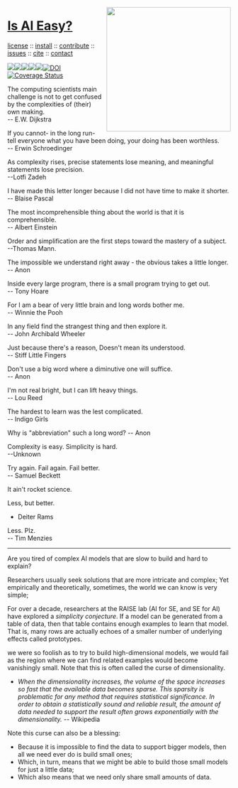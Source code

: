 <a name=top><img align=right width=280 src="https://pngimage.net/wp-content/uploads/2019/05/silueta-planetas-png-.png">
<h1><a href="/README.md#top">Is AI Easy?</a></h1> 
<p> <a
href="https://github.com/aiez/eg/blob/master/LICENSE">license</a> :: <a
href="https://github.com/aiez/eg/blob/master/INSTALL.md#top">install</a> :: <a
href="https://github.com/aiez/eg/blob/master/CODE_OF_CONDUCT.md#top">contribute</a> :: <a
href="https://github.com/aiez/eg/issues">issues</a> :: <a
href="https://github.com/aiez/eg/blob/master/CITATION.md#top">cite</a> :: <a
href="https://github.com/aiez/eg/blob/master/CONTACT.md#top">contact</a> </p><p> 
<img src="https://img.shields.io/badge/license-mit-red"><img 
src="https://img.shields.io/badge/language-lua-orange"><img 
src="https://img.shields.io/badge/purpose-ai,se-blueviolet"><img 
src="https://img.shields.io/badge/platform-mac,*nux-informational"><a 
     href="https://travis-ci.org/github/sehero/lua"><img 
src="https://travis-ci.org/aiez/eg.svg?branch=master"></a><a 
     href="https://zenodo.org/badge/latestdoi/263210595"><img 
src="https://zenodo.org/badge/263210595.svg" alt="DOI"></a><a 
     href='https://coveralls.io/github/aiez/lua?branch=master'><img i
src='https://coveralls.io/repos/github/aiez/eg/badge.svg?branch=master' alt='Coverage Status' /></a></p>


The computing scientists main challenge is not to get confused by the complexities of (their) own making.    
-- E.W. Dijkstra

If you cannot- in the long run- tell everyone what you have been doing, your doing has been worthless.   
-- Erwin Schroedinger

As complexity rises, precise statements lose meaning, and meaningful statements lose precision.   
--Lotfi Zadeh

I have made this letter longer because I did not have time to make it shorter.   
-- Blaise Pascal 

The most incomprehensible thing about the world is that it is comprehensible.   
-- Albert Einstein

Order and simplification are the first steps toward the mastery of a subject.   
--Thomas Mann.

The impossible we understand right away - the obvious takes a little longer.    
-- Anon

Inside every large program, there is a small program trying to get out.  
-- Tony Hoare

For I am a bear of very little brain and long words bother me.   
-- Winnie the Pooh


In any field find the strangest thing and then  explore it.   
-- John Archibald Wheeler

Just because there's a reason, Doesn't mean its understood.    
-- Stiff Little Fingers

Don't use a big word where a diminutive one will suffice.  
-- Anon


I'm not real bright, but I can lift heavy things.   
-- Lou Reed

The hardest to learn was the lest complicated.  
-- Indigo Girls

Why is "abbreviation" such a long word?
-- Anon

Complexity is easy. Simplicity is hard.  
--Unknown

Try again. Fail again. Fail better.  
-- Samuel Beckett

It ain't rocket science.

Less, but better.  
- Deiter Rams

Less. Plz.   
-- Tim Menzies

----------
Are you tired of complex AI models that are slow to build and hard to explain?

Researchers usually seek solutions that are more intricate and complex;
Yet empirically and theoretically, sometimes, the world we can know is very simple;

For over a decade, researchers at the RAISE lab (AI for SE, and SE for AI) have explored a
_simplicity conjecture_. 
If a model can be generated from a table of data, then that table contains enough examples to learn that model.
That is, many rows are actually echoes of a smaller number of underlying effects called prototypes.

we were so foolish as to try to build high-dimensional models, we would fail as the region where we can find related examples would become vanishingly small. Note that this is often called the curse of dimensionality.

- <em>When the dimensionality increases, the volume of the space increases so
 fast that the available data becomes sparse. This sparsity is problematic for any 
method that requires statistical significance. In order to obtain a statistically 
sound and reliable result, the amount of data needed to support the result often grows
 exponentially with the dimensionality.</em> -- Wikipedia

Note this curse can also be a blessing:

- Because it is impossible to find the data to support bigger models, then all we need ever do is build small ones;
- Which, in turn, means that we might be able to build those small models for just a little data;
- Which also means that we need only share small amounts of data.




